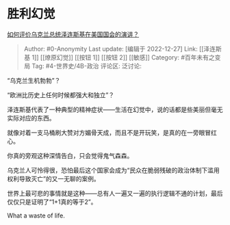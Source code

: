 # 胜利幻觉
[如何评价乌克兰总统泽连斯基在美国国会的演讲？](https://www.zhihu.com/question/573838234/answer/2817465769)

> Author: #0-Anonymity
> Last update: [编辑于 2022-12-27]
> Link: [[泽连斯基 1]] [[燎原幻觉]] [[按钮 1]] [[按钮 2]] [[敏感]]
> Category: #百年未有之变局
> Tag: #4-世界史/4B-政治
> 评论区:
> 泛讨论:

“乌克兰生机勃勃”？

“欧洲比历史上任何时候都强大和独立”？

泽连斯基代表了一种典型的精神症状——生活在幻觉中，说的话都是些美丽但毫无实际对应的东西。

就像对着一支马桶刷大赞对方媚骨天成，而且不是开玩笑，是真的在一旁眼冒红心。

你真的旁观这种深情告白，只会觉得鬼气森森。

乌克兰人可怜得很，恐怕最后这个国家会成为“民众在脆弱残破的政治体制下滥用权利导致灭亡”的又一无聊的案例。

世界上最可悲的事情就是这种——总有人一遍又一遍的执行逻辑不通的计划，最后仅仅只是证明了“1+1真的等于2”。

What a waste of life.
